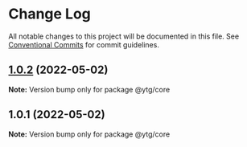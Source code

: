 # Change Log

All notable changes to this project will be documented in this file.
See [Conventional Commits](https://conventionalcommits.org) for commit guidelines.

## [1.0.2](https://github.com/MrGuang123/ytg-libs/compare/@ytg/core@1.0.1...@ytg/core@1.0.2) (2022-05-02)

**Note:** Version bump only for package @ytg/core





## 1.0.1 (2022-05-02)

**Note:** Version bump only for package @ytg/core
